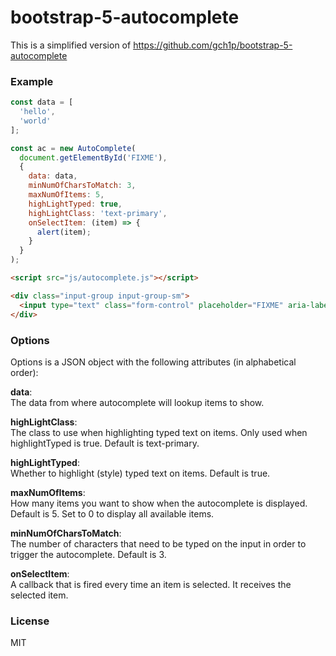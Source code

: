 # bootstrap-5-autocomplete

This is a simplified version of https://github.com/gch1p/bootstrap-5-autocomplete

### Example

```js
const data = [
  'hello',
  'world'
];

const ac = new AutoComplete(
  document.getElementById('FIXME'),
  {
    data: data,
    minNumOfCharsToMatch: 3,
    maxNumOfItems: 5,
    highLightTyped: true,
    highLightClass: 'text-primary',
    onSelectItem: (item) => {
      alert(item);
    }
  }
);
```

```html
<script src="js/autocomplete.js"></script>

<div class="input-group input-group-sm">
  <input type="text" class="form-control" placeholder="FIXME" aria-label="FIXME" aria-describedby="FIXME" id="FIXME" autocomplete="off" />
</div>
```

### Options

Options is a JSON object with the following attributes (in alphabetical order):

**data**:  
The data from where autocomplete will lookup items to show.

**highLightClass**:  
The class to use when highlighting typed text on items. Only used when highlightTyped is true. Default is text-primary.

**highLightTyped**:  
Whether to highlight (style) typed text on items. Default is true.

**maxNumOfItems**:  
How many items you want to show when the autocomplete is displayed. Default is 5. Set to 0 to display all available items.

**minNumOfCharsToMatch**:  
The number of characters that need to be typed on the input in order to trigger the autocomplete. Default is 3.

**onSelectItem**:  
A callback that is fired every time an item is selected. It receives the selected item.
    
### License

MIT
